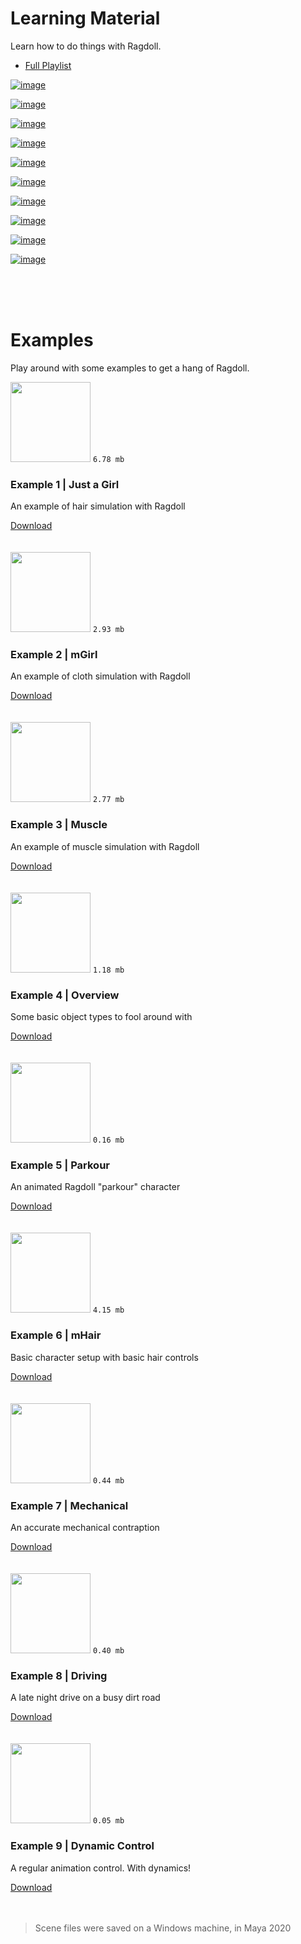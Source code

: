 # Learning Material

Learn how to do things with Ragdoll.

- [Full Playlist](https://www.youtube.com/playlist?list=PLL4XIS5Woc6nVsTdsvs0XLmiKmXVCdwXy)

[![image](https://user-images.githubusercontent.com/47274066/95450416-2c50ca00-095e-11eb-90c9-a3c671f99c58.png)](https://www.youtube.com/watch?v=mJFRmRGthMw&list=PLL4XIS5Woc6nVsTdsvs0XLmiKmXVCdwXy&index=1)

[![image](https://user-images.githubusercontent.com/47274066/95450438-3377d800-095e-11eb-856c-94b6d634fbdb.png)](https://www.youtube.com/watch?v=HsyCGfuim0k&list=PLL4XIS5Woc6nVsTdsvs0XLmiKmXVCdwXy&index=2)

[![image](https://user-images.githubusercontent.com/2152766/99901930-0e42ed00-2cb2-11eb-92cc-db75c2ce7d55.png)](https://www.youtube.com/watch?v=veIVglciHDw&list=PLL4XIS5Woc6nVsTdsvs0XLmiKmXVCdwXy&index=3)

[![image](https://user-images.githubusercontent.com/2152766/95999167-8c97ae00-0e2d-11eb-8639-76ed5d5816d4.png)](https://www.youtube.com/watch?v=JIdU1PD9YRQ&list=PLL4XIS5Woc6nVsTdsvs0XLmiKmXVCdwXy&index=4)

[![image](https://user-images.githubusercontent.com/2152766/96236395-e5815680-0f93-11eb-9c0b-c51b4d7ca7ea.png)](https://www.youtube.com/watch?v=SC0JOoCeXBg&list=PLL4XIS5Woc6nVsTdsvs0XLmiKmXVCdwXy&index=5)

[![image](https://user-images.githubusercontent.com/2152766/99910313-22541200-2ce5-11eb-98f6-dd4128e5b943.png)](https://www.youtube.com/watch?v=Zhe9pAaAd7s&list=PLL4XIS5Woc6nVsTdsvs0XLmiKmXVCdwXy&index=6)

[![image](https://user-images.githubusercontent.com/2152766/98682790-36e6f080-235c-11eb-84a2-076abc7e8007.png)](https://www.youtube.com/watch?v=D12asa1NQ6Y&list=PLL4XIS5Woc6nVsTdsvs0XLmiKmXVCdwXy&index=7)

[![image](https://user-images.githubusercontent.com/2152766/98682743-2cc4f200-235c-11eb-8d60-c20e4264cf42.png)](https://www.youtube.com/watch?v=Ewf4vFoR5p0&list=PLL4XIS5Woc6nVsTdsvs0XLmiKmXVCdwXy&index=8)

[![image](https://user-images.githubusercontent.com/2152766/98682675-17e85e80-235c-11eb-8a4d-3bc3e0e43ce3.png)](https://www.youtube.com/watch?v=PbqqPiw25Jw&list=PLL4XIS5Woc6nVsTdsvs0XLmiKmXVCdwXy&index=9)

[![image](https://user-images.githubusercontent.com/2152766/99910356-66dfad80-2ce5-11eb-9b2a-ce817aa66ce4.png)](https://www.youtube.com/watch?v=xzC3N1zxM6U&list=PLL4XIS5Woc6nVsTdsvs0XLmiKmXVCdwXy&index=10)

<br>
<br>
<br>

# Examples

Play around with some examples to get a hang of Ragdoll.

<div class=example>
    <div class=image>
        <img width=128 src=https://user-images.githubusercontent.com/2152766/95746224-61c32380-0c8e-11eb-92f4-11907d7b659a.gif>
        <code>6.78 mb</code>
    </div>
    <h3>Example 1 | Just a Girl</h3>
    <p>An example of hair simulation with Ragdoll</p>
    <a class=button href=https://files.ragdolldynamics.com/share/wmyjF66V>Download</a>
</div>

<br>
<br>

<div class=example>
    <div class=image>
        <img width=128 src=https://user-images.githubusercontent.com/2152766/95746228-625bba00-0c8e-11eb-972d-4dabc437c6b4.gif>
        <code>2.93 mb</code>
    </div>
    <h3>Example 2 | mGirl</h3>
    <p>An example of cloth simulation with Ragdoll</p>
    <a class=button href=https://files.ragdolldynamics.com/share/9skic8Nj>Download</a>
</div>

<br>
<br>

<div class=example>
    <div class=image>
        <img width=128 src=https://user-images.githubusercontent.com/2152766/95746223-612a8d00-0c8e-11eb-950b-c7267244324f.gif>
        <code>2.77 mb</code>
    </div>
    <h3>Example 3 | Muscle</h3>
    <p>An example of muscle simulation with Ragdoll</p>
    <a class=button href=https://files.ragdolldynamics.com/share/9bntYJKE>Download</a>
</div>

<br>
<br>

<div class=example>
    <div class=image>
        <img width=128 src=https://user-images.githubusercontent.com/2152766/95753356-6a6d2700-0c99-11eb-967f-9bde863b3ff7.gif>
        <code>1.18 mb</code>
    </div>
    <h3>Example 4 | Overview</h3>
    <p>Some basic object types to fool around with</p>
    <a class=button href=https://files.ragdolldynamics.com/share/BJz68vdr>Download</a>
</div>

<br>
<br>

<div class=example>
    <div class=image>
        <img width=128 src=https://user-images.githubusercontent.com/2152766/96019541-91b42780-0e44-11eb-82f6-152e932e8e96.gif>
        <code>0.16 mb</code>
    </div>
    <h3>Example 5 | Parkour</h3>
    <p>An animated Ragdoll "parkour" character</p>
    <a class=button href=https://files.ragdolldynamics.com/share/PRp8VCNF>Download</a>
</div>

<br>
<br>

<div class=example>
    <div class=image>
        <img width=128 src=https://user-images.githubusercontent.com/2152766/96277894-bc30ec80-0fcc-11eb-8002-ce4eafa58285.gif>
        <code>4.15 mb</code>
    </div>
    <h3>Example 6 | mHair</h3>
    <p>Basic character setup with basic hair controls</p>
    <a class=button href=https://files.ragdolldynamics.com/share/nGPMuwr7>Download</a>
</div>

<br>
<br>

<div class=example>
    <div class=image>
        <img width=128 src=https://user-images.githubusercontent.com/2152766/97036493-d421e680-155f-11eb-9116-60316752a8fc.gif>
        <code>0.44 mb</code>
    </div>
    <h3>Example 7 | Mechanical</h3>
    <p>An accurate mechanical contraption</p>
    <a class=button href=https://files.ragdolldynamics.com/share/c_n7JOtF>Download</a>
</div>

<br>
<br>

<div class=example>
    <div class=image>
        <img width=128 src=https://user-images.githubusercontent.com/47274066/97983311-04be1780-1dcd-11eb-9a6a-ac5239dfb811.gif>
        <code>0.40 mb</code>
    </div>
    <h3>Example 8 | Driving</h3>
    <p>A late night drive on a busy dirt road</p>
    <a class=button href=https://files.ragdolldynamics.com/share/xKLUBNZu>Download</a>
</div>

<br>
<br>

<div class=example>
    <div class=image>
        <img width=128 src=https://user-images.githubusercontent.com/2152766/99910428-d786ca00-2ce5-11eb-9acb-b4a3f16fe6a3.gif>
        <code>0.05 mb</code>
    </div>
    <h3>Example 9 | Dynamic Control</h3>
    <p>A regular animation control. With dynamics!</p>
    <a class=button href=https://files.ragdolldynamics.com/share/ZNgY42SF>Download</a>
</div>

<br>
<br>

> Scene files were saved on a Windows machine, in Maya 2020
